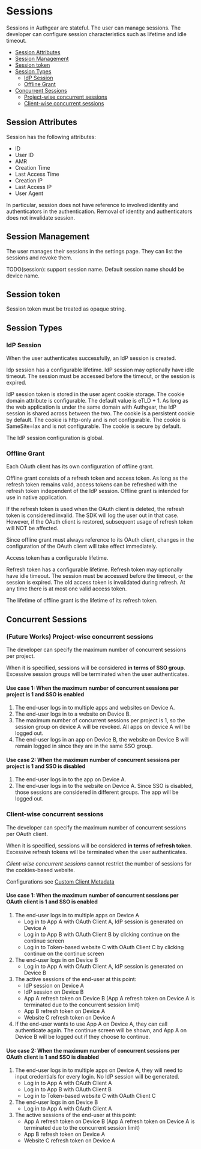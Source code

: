 # Sessions

Sessions in Authgear are stateful. The user can manage sessions. The developer can configure session characteristics such as lifetime and idle timeout.

  * [Session Attributes](#session-attributes)
  * [Session Management](#session-management)
  * [Session token](#session-token)
  * [Session Types](#session-types)
    * [IdP Session](#idp-session)
    * [Offline Grant](#offline-grant)
  * [Concurrent Sessions](#concurrent-sessions)
    * [Project-wise concurrent sessions](#future-works-project-wise-concurrent-sessions)
    * [Client-wise concurrent sessions](#client-wise-concurrent-sessions)

## Session Attributes

Session has the following attributes:

- ID
- User ID
- AMR
- Creation Time
- Last Access Time
- Creation IP
- Last Access IP
- User Agent

In particular, session does not have reference to involved identity and authenticators in the authentication. Removal of identity and authenticators does not invalidate session.

## Session Management

The user manages their sessions in the settings page. They can list the sessions and revoke them.

TODO(session): support session name. Default session name should be device name.

## Session token

Session token must be treated as opaque string.

## Session Types

### IdP Session

When the user authenticates successfully, an IdP session is created.

Idp session has a configurable lifetime. IdP session may optionally have idle timeout. The session must be accessed before the timeout, or the session is expired.

IdP session token is stored in the user agent cookie storage. The cookie domain attribute is configurable. The default value is eTLD + 1. As long as the web application is under the same domain with Authgear, the IdP session is shared across between the two. The cookie is a persistent cookie by default. The cookie is http-only and is not configurable. The cookie is SameSite=lax and is not configurable. The cookie is secure by default.

The IdP session configuration is global.

### Offline Grant

Each OAuth client has its own configuration of offline grant.

Offline grant consists of a refresh token and access token. As long as the refresh token remains valid, access tokens can be refreshed with the refresh token independent of the IdP session. Offline grant is intended for use in native application.

If the refresh token is used when the OAuth client is deleted, the refresh token is considered invalid.
The SDK will log the user out in that case.
However, if the OAuth client is restored, subsequent usage of refresh token will NOT be affected.

Since offline grant must always reference to its OAuth client, changes in the configuration of the OAuth client will take effect immediately.

Access token has a configurable lifetime.

Refresh token has a configurable lifetime. Refresh token may optionally have idle timeout. The session must be accessed before the timeout, or the session is expired.
The old access token is invalidated during refresh. At any time there is at most one valid access token.

The lifetime of offline grant is the lifetime of its refresh token.

## Concurrent Sessions

### (Future Works) Project-wise concurrent sessions

The developer can specify the maximum number of concurrent sessions per project.

When it is specified, sessions will be considered **in terms of SSO group**. Excessive session
groups will be terminated when the user authenticates.

#### Use case 1: When the maximum number of concurrent sessions per project is 1 and SSO is enabled

1. The end-user logs in to multiple apps and websites on Device A.
1. The end-user logs in to a website on Device B.
1. The maximum number of concurrent sessions per project is 1, so the session group on device A will be revoked. All apps on device A will be logged out.
1. The end-user logs in an app on Device B, the website on Device B will remain logged in since they are in the same SSO group.

#### Use case 2: When the maximum number of concurrent sessions per project is 1 and SSO is disabled
1. The end-user logs in to the app on Device A.
1. The end-user logs in to the website on Device A. Since SSO is disabled, those sessions are considered in different groups. The app will be logged out.

### Client-wise concurrent sessions

The developer can specify the maximum number of concurrent sessions per OAuth client.

When it is specified, sessions will be considered **in terms of refresh token**. Excessive refresh tokens will be terminated when the user authenticates.

*Client-wise concurrent sessions* cannot restrict the number of sessions for the cookies-based website.

Configurations see [Custom Client Metadata](./oidc.md#custom-client-metadata)

#### Use case 1: When the maximum number of concurrent sessions per OAuth client is 1 and SSO is enabled

1. The end-user logs in to multiple apps on Device A
    - Log in to App A with OAuth Client A, IdP session is generated on Device A
    - Log in to App B with OAuth Client B by clicking continue on the continue screen
    - Log in to Token-based website C with OAuth Client C by clicking continue on the continue screen
1. The end-user logs in on Device B
    - Log in to App A with OAuth Client A, IdP session is generated on Device B
1. The active sessions of the end-user at this point:
    - IdP session on Device A
    - IdP session on Device B
    - App A refresh token on Device B (App A refresh token on Device A is terminated due to the concurrent session limit)
    - App B refresh token on Device A
    - Website C refresh token on Device A
1. If the end-user wants to use App A on Device A, they can call authenticate again. The continue screen will be shown, and App A on Device B will be logged out if they choose to continue.

#### Use case 2: When the maximum number of concurrent sessions per OAuth client is 1 and SSO is disabled

1. The end-user logs in to multiple apps on Device A, they will need to input credentials for every login. No IdP session will be generated.
    - Log in to App A with OAuth Client A
    - Log in to App B with OAuth Client B
    - Log in to Token-based website C with OAuth Client C
1. The end-user logs in on Device B
    - Log in to App A with OAuth Client A
1. The active sessions of the end-user at this point:
    - App A refresh token on Device B (App A refresh token on Device A is terminated due to the concurrent session limit)
    - App B refresh token on Device A
    - Website C refresh token on Device A
